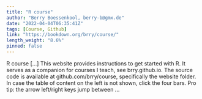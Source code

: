 ```yaml
---
title: "R course"
author: "Berry Boessenkool, berry-b@gmx.de"
date: "2022-04-04T06:35:41Z"
tags: [Course, Github]
link: "https://bookdown.org/brry/course/"
length_weight: "8.6%"
pinned: false
---
```


R course [...] This website provides instructions to get started with R. It serves as a companion for courses I teach, see brry.github.io. The source code is available at github.com/brry/course, specifically the website folder. In case the table of content on the left is not shown, click the four bars. Pro tip: the arrow left/right keys jump between ...
